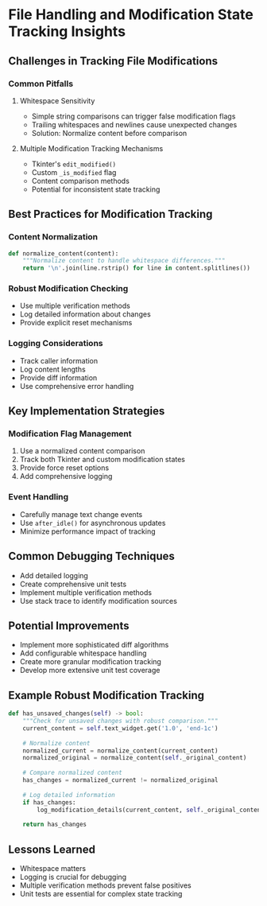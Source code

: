# File Handling and Modification State Tracking Insights

## Challenges in Tracking File Modifications

### Common Pitfalls
1. Whitespace Sensitivity
   - Simple string comparisons can trigger false modification flags
   - Trailing whitespaces and newlines cause unexpected changes
   - Solution: Normalize content before comparison

2. Multiple Modification Tracking Mechanisms
   - Tkinter's `edit_modified()`
   - Custom `_is_modified` flag
   - Content comparison methods
   - Potential for inconsistent state tracking

## Best Practices for Modification Tracking

### Content Normalization
```python
def normalize_content(content):
    """Normalize content to handle whitespace differences."""
    return '\n'.join(line.rstrip() for line in content.splitlines())
```

### Robust Modification Checking
- Use multiple verification methods
- Log detailed information about changes
- Provide explicit reset mechanisms

### Logging Considerations
- Track caller information
- Log content lengths
- Provide diff information
- Use comprehensive error handling

## Key Implementation Strategies

### Modification Flag Management
1. Use a normalized content comparison
2. Track both Tkinter and custom modification states
3. Provide force reset options
4. Add comprehensive logging

### Event Handling
- Carefully manage text change events
- Use `after_idle()` for asynchronous updates
- Minimize performance impact of tracking

## Common Debugging Techniques
- Add detailed logging
- Create comprehensive unit tests
- Implement multiple verification methods
- Use stack trace to identify modification sources

## Potential Improvements
- Implement more sophisticated diff algorithms
- Add configurable whitespace handling
- Create more granular modification tracking
- Develop more extensive unit test coverage

## Example Robust Modification Tracking
```python
def has_unsaved_changes(self) -> bool:
    """Check for unsaved changes with robust comparison."""
    current_content = self.text_widget.get('1.0', 'end-1c')
    
    # Normalize content
    normalized_current = normalize_content(current_content)
    normalized_original = normalize_content(self._original_content)
    
    # Compare normalized content
    has_changes = normalized_current != normalized_original
    
    # Log detailed information
    if has_changes:
        log_modification_details(current_content, self._original_content)
    
    return has_changes
```

## Lessons Learned
- Whitespace matters
- Logging is crucial for debugging
- Multiple verification methods prevent false positives
- Unit tests are essential for complex state tracking